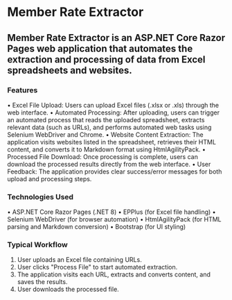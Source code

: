 # Member Rate Extractor 
## Member Rate Extractor is an ASP.NET Core Razor Pages web application that automates the extraction and processing of data from Excel spreadsheets and websites.
### Features
•	Excel File Upload: Users can upload Excel files (.xlsx or .xls) through the web interface.
•	Automated Processing: After uploading, users can trigger an automated process that reads the uploaded spreadsheet, extracts relevant data (such as URLs), and performs automated web tasks using Selenium WebDriver and Chrome.
•	Website Content Extraction: The application visits websites listed in the spreadsheet, retrieves their HTML content, and converts it to Markdown format using HtmlAgilityPack.
•	Processed File Download: Once processing is complete, users can download the processed results directly from the web interface.
•	User Feedback: The application provides clear success/error messages for both upload and processing steps.
### Technologies Used
•	ASP.NET Core Razor Pages (.NET 8)
•	EPPlus (for Excel file handling)
•	Selenium WebDriver (for browser automation)
•	HtmlAgilityPack (for HTML parsing and Markdown conversion)
•	Bootstrap (for UI styling)
### Typical Workflow
1.	User uploads an Excel file containing URLs.
2.	User clicks "Process File" to start automated extraction.
3.	The application visits each URL, extracts and converts content, and saves the results.
4.	User downloads the processed file.
